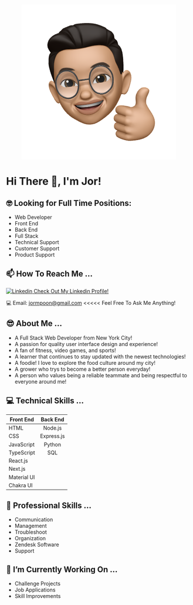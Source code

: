 <p align="center" >
  <img src="/img/JMPlogo.png">
</p>



# Hi There 👋, I'm Jor! 

## 🤓 Looking for Full Time Positions:

- Web Developer
- Front End
- Back End
- Full Stack
- Technical Support
- Customer Support
- Product Support


## 📫 How To Reach Me ...

<i class="fab fa-linkedin"></i> [![Linkedin](https://i.stack.imgur.com/gVE0j.png) Check Out My Linkedin Profile!](https://www.linkedin.com/in/jor-ming-poon/)

💻 Email: jormpoon@gmail.com <<<<< Feel Free To Ask Me Anything!

##  😎 About Me ...

- A Full Stack Web Developer from New York City!
- A passion for quality user interface design and experience!
- A fan of fitness, video games, and sports!
- A learner that continues to stay updated with the newest technologies!
- A foodie! I love to explore the food culture around my city!
- A grower who trys to become a better person everyday!
- A person who values being a reliable teammate and being respectful to everyone around me!

## 💻 Technical Skills ...

| Front End       | Back End          |
| ------------- |:-------------:| 
| HTML     | Node.js | 
| CSS     | Express.js     |  
| JavaScript |   Python  |   
| TypeScript |     SQL |
| React.js |     
| Next.js |     
| Material UI |
| Chakra UI |

## 🥸 Professional Skills ...

- Communication
- Management
- Troubleshoot
- Organization 
- Zendesk Software
- Support

## 🔭 I’m Currently Working On ...

- Challenge Projects
- Job Applications
- Skill Improvements
<!--
**JorPoon/JorPoon** is a ✨ _special_ ✨ repository because its `README.md` (this file) appears on your GitHub profile.

- 
- 🌱 I’m currently learning ...
- 🤔 I’m looking for help with ...
-->
